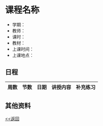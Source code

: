 # 课程名称

* 学期：
* 教师：
* 课时：
* 教材：
* 上课时间：
* 上课地点：

## 日程

| 周数 |节数|日期|讲授内容                             | 补充练习      |
| ---- | -----|---------|---------------------- | ------------- |

## 其他资料

[<<返回](university_courses)
